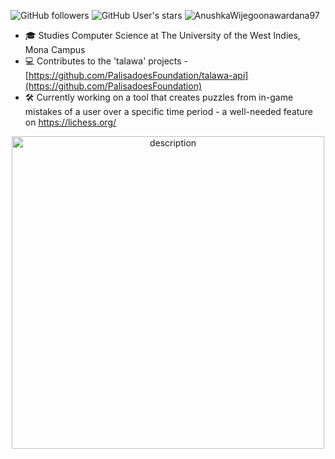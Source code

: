 

![GitHub followers](https://img.shields.io/github/followers/JamarTG?style=social) ![GitHub User's stars](https://img.shields.io/github/stars/JamarTG?style=social) <img src="https://komarev.com/ghpvc/?username=AnushkaWijegoonawardana97" alt="AnushkaWijegoonawardana97" />


- 🎓 Studies Computer Science at The University of the West Indies, Mona Campus
- 💻 Contributes to the 'talawa' projects - [https://github.com/PalisadoesFoundation/talawa-api](https://github.com/PalisadoesFoundation) 
- 🛠️ Currently working on a tool that creates puzzles from in-game mistakes of a user over a specific time period - a well-needed feature on https://lichess.org/

<div style="text-align: center;">
  <img src="https://github.com/user-attachments/assets/5d8fcc27-289e-4137-964c-597319b911e2" alt="description" width="500"/>
</div>






